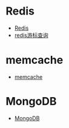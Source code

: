 # Redis

- [Redis](dataStorage/NoSQL/Redis.md)
- [redis游标查询](dataStorage/NoSQL/redis游标查询.md)



# memcache

- [memcache](dataStorage/NoSQL/memcache.md)



# MongoDB

- [MongoDB](dataStorage/NoSQL/MongoDB.md)







